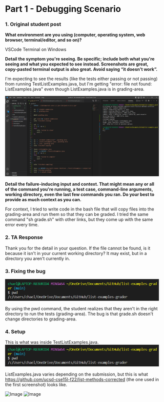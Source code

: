 # Part 1 - Debugging Scenario

### 1. Original student post
**What environment are you using (computer, operating system, web browser, terminal/editor, and so on)?**

VSCode Terminal on Windows

**Detail the symptom you're seeing. Be specific; include both what you're seeing and what you expected to see instead. Screenshots are great, copy-pasted terminal output is also great. Avoid saying “it doesn't work”.**

I'm expecting to see the results (like the tests either passing or not passing) from running TestListExamples.java, but I'm getting "error: file not found: ListExamples.java" even though ListExamples.java is in grading-area.

![Image](help.PNG)

**Detail the failure-inducing input and context. That might mean any or all of the command you're running, a test case, command-line arguments, working directory, even the last few commands you ran. Do your best to provide as much context as you can.**

For context, I tried to write code in the bash file that will copy files into the grading-area and run them so that they can be graded. I tried the same command "sh grade.sh" with other links, but they come up with the same error every time.

### 2. TA Response

Thank you for the detail in your question. If the file cannot be found, is it because it isn't in your current working directory? It may exist, but in a directory you aren't currently in.

### 3. Fixing the bug

![Image](pwdBug.PNG)

By using the pwd command, the student realizes that they aren't in the right directory to run the tests (grading-area). The bug is that grade.sh doesn't change directories to grading-area.

### 4. Setup

This is what was inside TestListExamples.java.
![Image](pwdBug.PNG)

ListExamples.java varies depending on the submission, but this is what https://github.com/ucsd-cse15l-f22/list-methods-corrected (the one used in the first screenshot) looks like.

![Image](listExamples1)
![Image](listExamples1)
